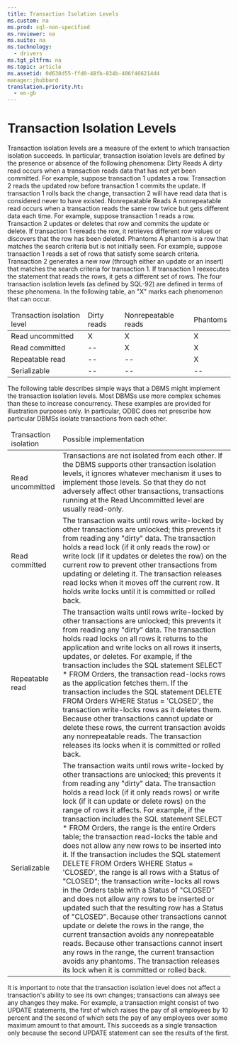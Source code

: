 ```yaml
---
title: Transaction Isolation Levels
ms.custom: na
ms.prod: sql-non-specified
ms.reviewer: na
ms.suite: na
ms.technology: 
  - drivers
ms.tgt_pltfrm: na
ms.topic: article
ms.assetid: 0d638d55-ffd0-48fb-834b-406f466214d4
manager:jhubbard
translation.priority.ht: 
  - en-gb
---
```

# Transaction Isolation Levels
<?xml version="1.0" encoding="utf-8"?>
<developerConceptualDocument xmlns="http://ddue.schemas.microsoft.com/authoring/2003/5" xmlns:xlink="http://www.w3.org/1999/xlink" xmlns:xsi="http://www.w3.org/2001/XMLSchema-instance" xsi:schemaLocation="http://ddue.schemas.microsoft.com/authoring/2003/5 http://dduestorage.blob.core.windows.net/ddueschema/developer.xsd">
  <introduction>
    <para>       <legacyItalic>Transaction isolation levels</legacyItalic> are a measure of the extent to which transaction isolation succeeds. In particular, transaction isolation levels are defined by the presence or absence of the following phenomena:  </para>
    <list class="bullet">
      <listItem>
        <para>
          <legacyBold>Dirty Reads</legacyBold> A <legacyItalic>dirty read</legacyItalic> occurs when a transaction reads data that has not yet been committed. For example, suppose transaction 1 updates a row. Transaction 2 reads the updated row before transaction 1 commits the update. If transaction 1 rolls back the change, transaction 2 will have read data that is considered never to have existed.</para>
      </listItem>
      <listItem>
        <para>
          <legacyBold>Nonrepeatable Reads</legacyBold> A <legacyItalic>nonrepeatable read</legacyItalic> occurs when a transaction reads the same row twice but gets different data each time. For example, suppose transaction 1 reads a row. Transaction 2 updates or deletes that row and commits the update or delete. If transaction 1 rereads the row, it retrieves different row values or discovers that the row has been deleted.</para>
      </listItem>
      <listItem>
        <para>
          <legacyBold>Phantoms</legacyBold> A <legacyItalic>phantom</legacyItalic> is a row that matches the search criteria but is not initially seen. For example, suppose transaction 1 reads a set of rows that satisfy some search criteria. Transaction 2 generates a new row (through either an update or an insert) that matches the search criteria for transaction 1. If transaction 1 reexecutes the statement that reads the rows, it gets a different set of rows.</para>
      </listItem>
    </list>
    <para>The four transaction isolation levels (as defined by SQL-92) are defined in terms of these phenomena. In the following table, an "X" marks each phenomenon that can occur.</para>
    <table xmlns:caps="http://schemas.microsoft.com/build/caps/2013/11">
      <thead>
        <tr>
          <TD>
            <para>Transaction isolation level</para>
          </TD>
          <TD>
            <para>Dirty reads</para>
          </TD>
          <TD>
            <para>Nonrepeatable reads</para>
          </TD>
          <TD>
            <para>Phantoms</para>
          </TD>
        </tr>
      </thead>
      <tbody>
        <tr>
          <TD>
            <para>Read uncommitted</para>
          </TD>
          <TD>
            <para>X</para>
          </TD>
          <TD>
            <para>X</para>
          </TD>
          <TD>
            <para>X</para>
          </TD>
        </tr>
        <tr>
          <TD>
            <para>Read committed</para>
          </TD>
          <TD>
            <para>--</para>
          </TD>
          <TD>
            <para>X</para>
          </TD>
          <TD>
            <para>X</para>
          </TD>
        </tr>
        <tr>
          <TD>
            <para>Repeatable read</para>
          </TD>
          <TD>
            <para>--</para>
          </TD>
          <TD>
            <para>--</para>
          </TD>
          <TD>
            <para>X</para>
          </TD>
        </tr>
        <tr>
          <TD>
            <para>Serializable</para>
          </TD>
          <TD>
            <para>--</para>
          </TD>
          <TD>
            <para>--</para>
          </TD>
          <TD>
            <para>--</para>
          </TD>
        </tr>
      </tbody>
    </table>
    <para>The following table describes simple ways that a DBMS might implement the transaction isolation levels.</para>
    <alert class="important">
      <para>Most DBMSs use more complex schemes than these to increase concurrency. These examples are provided for illustration purposes only. In particular, ODBC does not prescribe how particular DBMSs isolate transactions from each other.</para>
    </alert>
    <table xmlns:caps="http://schemas.microsoft.com/build/caps/2013/11">
      <thead>
        <tr>
          <TD>
            <para>Transaction isolation</para>
          </TD>
          <TD>
            <para>Possible implementation</para>
          </TD>
        </tr>
      </thead>
      <tbody>
        <tr>
          <TD>
            <para>Read uncommitted</para>
          </TD>
          <TD>
            <para>Transactions are not isolated from each other. If the DBMS supports other transaction isolation levels, it ignores whatever mechanism it uses to implement those levels. So that they do not adversely affect other transactions, transactions running at the Read Uncommitted level are usually read-only.</para>
          </TD>
        </tr>
        <tr>
          <TD>
            <para>Read committed</para>
          </TD>
          <TD>
            <para>The transaction waits until rows write-locked by other transactions are unlocked; this prevents it from reading any "dirty" data.</para>
            <para>The transaction holds a read lock (if it only reads the row) or write lock (if it updates or deletes the row) on the current row to prevent other transactions from updating or deleting it. The transaction releases read locks when it moves off the current row. It holds write locks until it is committed or rolled back.</para>
          </TD>
        </tr>
        <tr>
          <TD>
            <para>Repeatable read</para>
          </TD>
          <TD>
            <para>The transaction waits until rows write-locked by other transactions are unlocked; this prevents it from reading any "dirty" data.</para>
            <para>The transaction holds read locks on all rows it returns to the application and write locks on all rows it inserts, updates, or deletes. For example, if the transaction includes the SQL statement <legacyBold>SELECT * FROM Orders</legacyBold>, the transaction read-locks rows as the application fetches them. If the transaction includes the SQL statement <legacyBold>DELETE FROM Orders WHERE Status = 'CLOSED'</legacyBold>, the transaction write-locks rows as it deletes them.</para>
            <para>Because other transactions cannot update or delete these rows, the current transaction avoids any nonrepeatable reads. The transaction releases its locks when it is committed or rolled back.</para>
          </TD>
        </tr>
        <tr>
          <TD>
            <para>Serializable</para>
          </TD>
          <TD>
            <para>The transaction waits until rows write-locked by other transactions are unlocked; this prevents it from reading any "dirty" data.</para>
            <para>The transaction holds a read lock (if it only reads rows) or write lock (if it can update or delete rows) on the range of rows it affects. For example, if the transaction includes the SQL statement <legacyBold>SELECT * FROM Orders</legacyBold>, the range is the entire Orders table; the transaction read-locks the table and does not allow any new rows to be inserted into it. If the transaction includes the SQL statement <legacyBold>DELETE FROM Orders WHERE Status = 'CLOSED'</legacyBold>, the range is all rows with a Status of "CLOSED"; the transaction write-locks all rows in the Orders table with a Status of "CLOSED" and does not allow any rows to be inserted or updated such that the resulting row has a Status of "CLOSED".</para>
            <para>Because other transactions cannot update or delete the rows in the range, the current transaction avoids any nonrepeatable reads. Because other transactions cannot insert any rows in the range, the current transaction avoids any phantoms. The transaction releases its lock when it is committed or rolled back.</para>
          </TD>
        </tr>
      </tbody>
    </table>
    <para>It is important to note that the transaction isolation level does not affect a transaction's ability to see its own changes; transactions can always see any changes they make. For example, a transaction might consist of two <legacyBold>UPDATE</legacyBold> statements, the first of which raises the pay of all employees by 10 percent and the second of which sets the pay of any employees over some maximum amount to that amount. This succeeds as a single transaction only because the second <legacyBold>UPDATE</legacyBold> statement can see the results of the first.</para>
  </introduction>
  <relatedTopics />
</developerConceptualDocument>